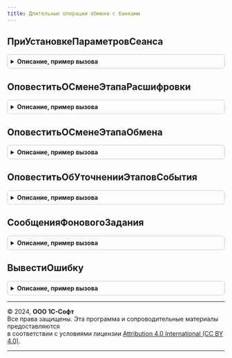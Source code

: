 ```yaml
---
title: Длительные операции обмена с банками
---
```



## ПриУстановкеПараметровСеанса
<details style="margin: 1em 0; padding: 0.5em; border: 1px solid #ccc; border-radius: 6px;">

<summary style="font-weight: bold; cursor: pointer;">Описание, пример вызова</summary>

```bsl

// Инициализация параметров сеанса. Необходимо по стандарту. Вызывается методами БСП.
//
Процедура ПриУстановкеПараметровСеанса(ИмяПараметра = Неопределено, УстановленныеПараметры = Неопределено) Экспорт
```

Пример вызова
```bsl
ДлительныеОперацииОбменаСБанками.ПриУстановкеПараметровСеанса(ИмяПараметра, УстановленныеПараметры);
```
</details>

## ОповеститьОСменеЭтапаРасшифровки
<details style="margin: 1em 0; padding: 0.5em; border: 1px solid #ccc; border-radius: 6px;">

<summary style="font-weight: bold; cursor: pointer;">Описание, пример вызова</summary>

```bsl

// Оповещение формы бублика о начале нового этапа обмена.
// Вызывается из фонового задания.
// Используется для наращивания процента.
//
Процедура ОповеститьОСменеЭтапаРасшифровки(Параметры) Экспорт
```

Пример вызова
```bsl
ДлительныеОперацииОбменаСБанками.ОповеститьОСменеЭтапаРасшифровки(Параметры) 
```
</details>

## ОповеститьОСменеЭтапаОбмена
<details style="margin: 1em 0; padding: 0.5em; border: 1px solid #ccc; border-radius: 6px;">

<summary style="font-weight: bold; cursor: pointer;">Описание, пример вызова</summary>

```bsl

// Оповещение формы бублика о начале нового этапа обмена.
// Вызывается из фонового задания.
// Используется для наращивания процента.
//
Процедура ОповеститьОСменеЭтапаОбмена(Параметры) Экспорт
```

Пример вызова
```bsl
ДлительныеОперацииОбменаСБанками.ОповеститьОСменеЭтапаОбмена(Параметры) 
```
</details>

## ОповеститьОбУточненииЭтаповСобытия
<details style="margin: 1em 0; padding: 0.5em; border: 1px solid #ccc; border-radius: 6px;">

<summary style="font-weight: bold; cursor: pointer;">Описание, пример вызова</summary>

```bsl

// Оповещение формы бублика об уточнении списка этапов.
// Вызывается из фонового задания.
//
Процедура ОповеститьОбУточненииЭтаповСобытия(Параметры) Экспорт
```

Пример вызова
```bsl
ДлительныеОперацииОбменаСБанками.ОповеститьОбУточненииЭтаповСобытия(Параметры) 
```
</details>

## СообщенияФоновогоЗадания
<details style="margin: 1em 0; padding: 0.5em; border: 1px solid #ccc; border-radius: 6px;">

<summary style="font-weight: bold; cursor: pointer;">Описание, пример вызова</summary>

```bsl

Функция СообщенияФоновогоЗадания(Знач ИдентификаторЗадания) Экспорт
```

Пример вызова
```bsl
Результат = ДлительныеОперацииОбменаСБанками.СообщенияФоновогоЗадания(ИдентификаторЗадания) 
```
</details>

## ВывестиОшибку
<details style="margin: 1em 0; padding: 0.5em; border: 1px solid #ccc; border-radius: 6px;">

<summary style="font-weight: bold; cursor: pointer;">Описание, пример вызова</summary>

```bsl

Процедура ВывестиОшибку(Знач ТекстОшибки) Экспорт
```

Пример вызова
```bsl
ДлительныеОперацииОбменаСБанками.ВывестиОшибку(ТекстОшибки) 
```
</details>

---

© 2024, **ООО 1С-Софт**  
Все права защищены. Эта программа и сопроводительные материалы предоставляются  
в соответствии с условиями лицензии [Attribution 4.0 International (CC BY 4.0)](https://creativecommons.org/licenses/by/4.0/legalcode).

---
